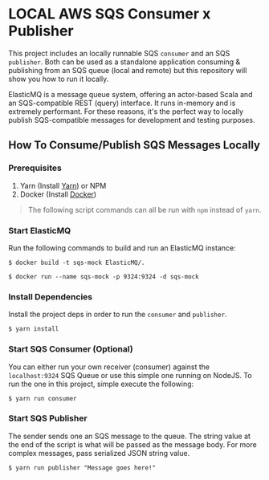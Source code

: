 # LOCAL AWS SQS Consumer x Publisher

This project includes an locally runnable SQS `consumer` and an SQS `publisher`. Both can be used as a standalone application consuming & publishing from an SQS queue (local and remote) but this repository will show you how to run it locally.

ElasticMQ is a message queue system, offering an actor-based Scala and an SQS-compatible REST (query) interface. It runs in-memory and is extremely performant. For these reasons, it's the perfect way to locally publish SQS-compatible messages for development and testing purposes.

## How To Consume/Publish SQS Messages Locally

### Prerequisites
1. Yarn (Install [Yarn](https://yarnpkg.com/getting-started/install)) or NPM
2. Docker (Install [Docker](https://docs.docker.com/get-docker/))

> The following script commands can all be run with `npm` instead of `yarn`.

### Start ElasticMQ
Run the following commands to build and run an ElasticMQ instance:
```
$ docker build -t sqs-mock ElasticMQ/.

$ docker run --name sqs-mock -p 9324:9324 -d sqs-mock
```

### Install Dependencies
Install the project deps in order to run the `consumer` and `publisher`.
```
$ yarn install
```

### Start SQS Consumer (Optional)
You can either run your own receiver (consumer) against the `localhost:9324` SQS Queue or use this simple one running on NodeJS. To run the one in this project, simple execute the following:
```
$ yarn run consumer
```

### Start SQS Publisher
The sender sends one an SQS message to the queue. The string value at the end of the script is what will be passed as the message body. For more complex messages, pass serialized JSON string value.
```
$ yarn run publisher "Message goes here!"
```
